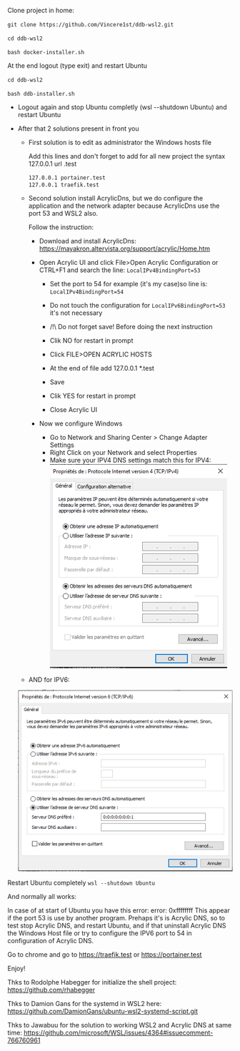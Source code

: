 Clone project in home:

`git clone https://github.com/Vincere1st/ddb-wsl2.git`

`cd ddb-wsl2`

`bash docker-installer.sh`

At the end logout (type exit) and restart Ubuntu

`cd ddb-wsl2`

`bash ddb-installer.sh`

- Logout again and stop Ubuntu completly (wsl --shutdown Ubuntu) and restart Ubuntu

- After that 2 solutions present in front you

  - First solution is to edit as administrator the Windows hosts file
    
    Add this lines and don't forget to add for all new project the syntax 127.0.0.1 url <name-project>.test  
    
        127.0.0.1 portainer.test
        127.0.0.1 traefik.test
    
  - Second solution install AcrylicDns, but we do configure the application and the network adapter because AcrylicDns use the port 53 and WSL2 also.
    
    Follow the instruction:
    - Download and install AcrylicDns: https://mayakron.altervista.org/support/acrylic/Home.htm
    
    - Open Acrylic UI
    and click File>Open Acrylic Configuration or CTRL+F1
    and search the line: `LocalIPv4BindingPort=53` 
    
        - Set the port to 54 for example (it's my case)so line is:
    `LocalIPv4BindingPort=54`
    
        - Do not touch the configuration for `LocalIPv6BindingPort=53` it's not necessary
        - /!\ Do not forget save! Before doing the next instruction
        - Clik NO for restart in prompt
        - Click FILE>OPEN ACRYLIC HOSTS
        - At the end of file add 127.0.0.1 *.test
        - Save
        - Clik YES for restart in prompt
        - Close Acrylic UI
    
    - Now we configure Windows 
        - Go to Network and Sharing Center > Change Adapter Settings
        - Right Click on your Network and select Properties 
        - Make sure your IPV4 DNS settings match this for IPV4:
    ![img.png](screen/ipv4.png)
          

  - AND for IPV6:
  

  ![img.png](screen/ipv6.png)

Restart Ubuntu completely `wsl --shutdown Ubuntu`

And normally all works: 

In case of at start of Ubuntu you have this error:
error: 0xffffffff
This appear if the port 53 is use by another program.
Prehaps it's is Acrylic DNS, so to test stop Acrylic DNS, and restart Ubuntu,  and if that uninstall Acrylic DNS the Windows Host file or try to configure the IPV6 port to 54 in configuration of Acrylic DNS.



Go to chrome and go to https://traefik.test or https://portainer.test

Enjoy!

Thks to Rodolphe Habegger for initialize the shell project: https://github.com/rhabegger

Thks to Damion Gans for the systemd in WSL2 here:  https://github.com/DamionGans/ubuntu-wsl2-systemd-script.git

Thks to Jawabuu for the solution to working WSL2 and Acrylic DNS at same time:
https://github.com/microsoft/WSL/issues/4364#issuecomment-766760961
